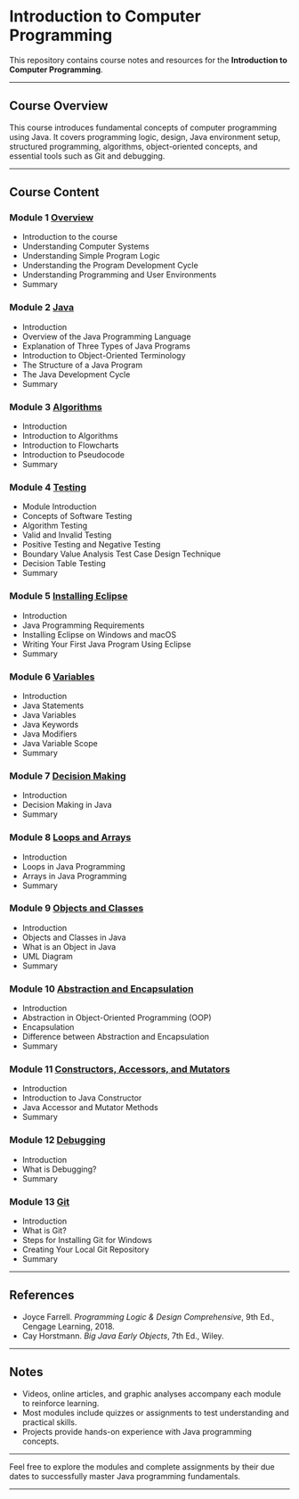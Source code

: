 # Introduction to Computer Programming

This repository contains course notes and resources for the **Introduction to Computer Programming**.

---

## Course Overview

This course introduces fundamental concepts of computer programming using Java. It covers programming logic, design, Java environment setup, structured programming, algorithms, object-oriented concepts, and essential tools such as Git and debugging.

---

## Course Content

### Module 1 [Overview](01_overview.md)
- Introduction to the course  
- Understanding Computer Systems  
- Understanding Simple Program Logic  
- Understanding the Program Development Cycle  
- Understanding Programming and User Environments  
- Summary  

### Module 2 [Java](02_java.md)
- Introduction  
- Overview of the Java Programming Language  
- Explanation of Three Types of Java Programs  
- Introduction to Object-Oriented Terminology  
- The Structure of a Java Program  
- The Java Development Cycle  
- Summary  

### Module 3 [Algorithms](03_algorithms.md)
- Introduction  
- Introduction to Algorithms  
- Introduction to Flowcharts  
- Introduction to Pseudocode  
- Summary  

### Module 4 [Testing](04_testing.md)
- Module Introduction  
- Concepts of Software Testing  
- Algorithm Testing  
- Valid and Invalid Testing  
- Positive Testing and Negative Testing  
- Boundary Value Analysis Test Case Design Technique  
- Decision Table Testing  
- Summary  

### Module 5 [Installing Eclipse](05_eclipse.md)
- Introduction  
- Java Programming Requirements  
- Installing Eclipse on Windows and macOS  
- Writing Your First Java Program Using Eclipse  
- Summary  

### Module 6 [Variables](06_variables.md)
- Introduction  
- Java Statements  
- Java Variables  
- Java Keywords  
- Java Modifiers  
- Java Variable Scope  
- Summary  

### Module 7 [Decision Making](07_decision.md)
- Introduction  
- Decision Making in Java  
- Summary  

### Module 8 [Loops and Arrays](08_loops_arrays.md)
- Introduction  
- Loops in Java Programming  
- Arrays in Java Programming  
- Summary  

### Module 9 [Objects and Classes](09_objects_classes.md)
- Introduction  
- Objects and Classes in Java  
- What is an Object in Java  
- UML Diagram  
- Summary  

### Module 10 [Abstraction and Encapsulation](10_abstraction_encapsulation.md)
- Introduction  
- Abstraction in Object-Oriented Programming (OOP)  
- Encapsulation  
- Difference between Abstraction and Encapsulation  
- Summary  

### Module 11 [Constructors, Accessors, and Mutators](11_constructors_accessors.md)
- Introduction  
- Introduction to Java Constructor  
- Java Accessor and Mutator Methods  
- Summary  

### Module 12 [Debugging](12_debugging.md)
- Introduction  
- What is Debugging?  
- Summary  

### Module 13 [Git](13_git.md)
- Introduction  
- What is Git?  
- Steps for Installing Git for Windows  
- Creating Your Local Git Repository  
- Summary  

---

## References

- Joyce Farrell. *Programming Logic & Design Comprehensive*, 9th Ed., Cengage Learning, 2018.  
- Cay Horstmann. *Big Java Early Objects*, 7th Ed., Wiley.  

---

## Notes

- Videos, online articles, and graphic analyses accompany each module to reinforce learning.  
- Most modules include quizzes or assignments to test understanding and practical skills.  
- Projects provide hands-on experience with Java programming concepts.  

---

Feel free to explore the modules and complete assignments by their due dates to successfully master Java programming fundamentals.

---
